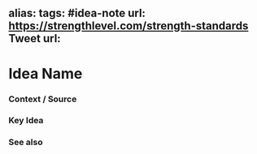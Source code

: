 alias: 
tags: #idea-note
url: https://strengthlevel.com/strength-standards
Tweet url: 
---
# Idea Name

### Context / Source


### Key Idea


### See also
